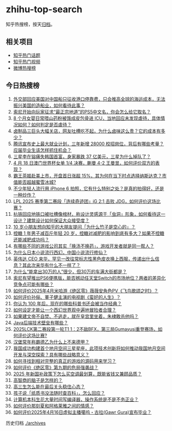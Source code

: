 # zhihu-top-search

知乎热搜榜，按天[归档](./archives)。

## 相关项目

- [知乎热门话题](https://github.com/justjavac/zhihu-trending-hot-questions)
- [知乎热门视频](https://github.com/justjavac/zhihu-trending-hot-video)
- [微博热搜榜](https://github.com/justjavac/weibo-trending-hot-search)

## 今日热搜榜

<!-- BEGIN -->
<!-- 最后更新时间 Sat Apr 19 2025 01:32:28 GMT+0800 (China Standard Time) -->

1. [外交部回应美国对中国船只征收港口停靠费，只会推高全球的海运成本，无法振兴美国的造船业，如何看待此事？](https://www.zhihu.com/search?q=https%3A%2F%2Fapi.zhihu.com%2Fquestions%2F1893734259916797306)
1. [索尼开始向玩家征求“最正宗地道”的PS5中文名，你会怎么给它取名？](https://www.zhihu.com/search?q=https%3A%2F%2Fapi.zhihu.com%2Fquestions%2F1896594200499287395)
1. [8 个月女婴日常喂山药粉被饿成皮包骨进 ICU，当地回应未发现虐待，具体情况如何？如何判定是否虐待？](https://www.zhihu.com/search?q=https%3A%2F%2Fapi.zhihu.com%2Fquestions%2F1896479779705811155)
1. [卤制品三巨头大幅关店，网友吐槽吃不起，为什么卤味这么贵？它的成本有多少？](https://www.zhihu.com/search?q=https%3A%2F%2Fapi.zhihu.com%2Fquestions%2F1896252145403126282)
1. [腾讯宣布史上最大就业计划，三年新增 28000 校招岗位，背后有哪些考量？应届毕业生该怎样抓住机会？](https://www.zhihu.com/search?q=https%3A%2F%2Fapi.zhihu.com%2Fquestions%2F1896210569725444140)
1. [三星李在镕痛失韩国首富，身家暴跌 37 亿美元，三星为什么掉队了？](https://www.zhihu.com/search?q=https%3A%2F%2Fapi.zhihu.com%2Fquestions%2F1895895622361510787)
1. [4 月 18 日澳门世界杯女单 1/4 决赛，蒯曼 4-2 王曼昱，如何评价双方的表现？](https://www.zhihu.com/search?q=https%3A%2F%2Fapi.zhihu.com%2Fquestions%2F1896671311771694338)
1. [霸王茶姬赴美上市，开盘首日涨超 15%，其为何在当下时点选择纳斯达克？市值能否超越蜜雪冰城?](https://www.zhihu.com/search?q=https%3A%2F%2Fapi.zhihu.com%2Fquestions%2F1896353447198062209)
1. [不少年轻人流行用 iPhone 6 拍照，它有什么特别之处？是真的拍得好，还是一种炒作？](https://www.zhihu.com/search?q=https%3A%2F%2Fapi.zhihu.com%2Fquestions%2F1895446096324552357)
1. [LPL 2025 赛季第二赛段「连续奇迹团」iG 2:1 击败 JDG，如何评价这场比赛？](https://www.zhihu.com/search?q=https%3A%2F%2Fapi.zhihu.com%2Fquestions%2F1896652542508782183)
1. [杭铁回应地铁口被吐槽像棺材，称设计灵感源于「虫洞」形象，如何看待这一设计？建筑设计如何保证大众接受度？](https://www.zhihu.com/search?q=https%3A%2F%2Fapi.zhihu.com%2Fquestions%2F1896489337639626376)
1. [10 岁小朋友想向知乎的大朋友提问「为什么竹子是空心的」？](https://www.zhihu.com/search?q=https%3A%2F%2Fapi.zhihu.com%2Fquestions%2F1892318455786624679)
1. [控糖 1 年男子减百斤年轻 20 岁，控糖对减肥的影响到底有多大？如果不控糖还能减肥成功吗？](https://www.zhihu.com/search?q=https%3A%2F%2Fapi.zhihu.com%2Fquestions%2F1893703711269807752)
1. [有哪些不同的游戏公司其实「换汤不换药」，游戏开发者就是同一帮人？](https://www.zhihu.com/search?q=https%3A%2F%2Fapi.zhihu.com%2Fquestions%2F1895181053498488399)
1. [为什么日本小说流行西幻，中国小说流行修仙？](https://www.zhihu.com/search?q=https%3A%2F%2Fapi.zhihu.com%2Fquestions%2F1888860787298239949)
1. [英伟达 CEO 来华，罕见一改往常标志性黑色皮衣换上西服，传递出什么信息？其此次来华有什么不一样了？](https://www.zhihu.com/search?q=https%3A%2F%2Fapi.zhihu.com%2Fquestions%2F1896517074781696126)
1. [为什么“能拿出30万的人”很少，但30万的车满大街都是？](https://www.zhihu.com/search?q=https%3A%2F%2Fapi.zhihu.com%2Fquestions%2F1894494749538369680)
1. [索尼有望推出PS6便携版，能否撼动任天堂Switch的市场地位？两者的差异化竞争点可能有哪些？](https://www.zhihu.com/search?q=https%3A%2F%2Fapi.zhihu.com%2Fquestions%2F1895773892523558249)
1. [如何评价2025年4月米哈游《绝区零》薇薇安角色PV《飞鸟歌颂之时》？](https://www.zhihu.com/search?q=https%3A%2F%2Fapi.zhihu.com%2Fquestions%2F1896548759833399462)
1. [如何评价孙俪、董子健主演的电视剧《蛮好的人生》？](https://www.zhihu.com/search?q=https%3A%2F%2Fapi.zhihu.com%2Fquestions%2F1895249767820406815)
1. [你认为 100 年后，现在的哪些科普书还会被当作经典？](https://www.zhihu.com/search?q=https%3A%2F%2Fapi.zhihu.com%2Fquestions%2F1895442339310298028)
1. [如何设定才能让一个西幻世界观中遍地冒险者合理？](https://www.zhihu.com/search?q=https%3A%2F%2Fapi.zhihu.com%2Fquestions%2F660998054)
1. [如果建文帝不自焚、不逃走，就在皇宫里坐着，朱棣敢杀他吗？](https://www.zhihu.com/search?q=https%3A%2F%2Fapi.zhihu.com%2Fquestions%2F11999372713)
1. [Java后端技术壁垒有哪些？](https://www.zhihu.com/search?q=https%3A%2F%2Fapi.zhihu.com%2Fquestions%2F1893790613561911288)
1. [2025LCK第二赛段第一轮T1 1：2不敌BFX，第三局Gumayusi重登赛场，如何评价这场比赛?](https://www.zhihu.com/search?q=https%3A%2F%2Fapi.zhihu.com%2Fquestions%2F1896634872778424367)
1. [汉堡常年称霸德乙为什么上不来德甲？](https://www.zhihu.com/search?q=https%3A%2F%2Fapi.zhihu.com%2Fquestions%2F517753628)
1. [我国成功构建首个地月空间三星星座，此项技术创新将如何推动我国地月空间开发与深空探索？具有哪些战略意义？](https://www.zhihu.com/search?q=https%3A%2F%2Fapi.zhihu.com%2Fquestions%2F1895763233983414870)
1. [如何寻找到相对完整的真正的游戏的源码用来学习？](https://www.zhihu.com/search?q=https%3A%2F%2Fapi.zhihu.com%2Fquestions%2F276168633)
1. [如何评价《绝区零》第九期的危局强袭战？](https://www.zhihu.com/search?q=https%3A%2F%2Fapi.zhihu.com%2Fquestions%2F1896332693232399326)
1. [2025 年新国补政策下怎么买空调最划算，既能省钱又兼顾品质？](https://www.zhihu.com/search?q=https%3A%2F%2Fapi.zhihu.com%2Fquestions%2F1896157251867244284)
1. [高智商的脑子是怎样的？](https://www.zhihu.com/search?q=https%3A%2F%2Fapi.zhihu.com%2Fquestions%2F10656184978)
1. [高三生怎么能在最后关头稳住心态？](https://www.zhihu.com/search?q=https%3A%2F%2Fapi.zhihu.com%2Fquestions%2F1894335239490364052)
1. [孩子说「纸质书没法随时查百科」，怎么回应？](https://www.zhihu.com/search?q=https%3A%2F%2Fapi.zhihu.com%2Fquestions%2F1891631147060027761)
1. [计算机本科生花大量时间写编译器，操作系统是不是不务正业？](https://www.zhihu.com/search?q=https%3A%2F%2Fapi.zhihu.com%2Fquestions%2F321433640)
1. [如何评价那刻夏和阿格莱雅之间的情感？](https://www.zhihu.com/search?q=https%3A%2F%2Fapi.zhihu.com%2Fquestions%2F1895897080037343660)
1. [如何评价2025年4月16日虚拟主播噶呜・古拉(Gawr Gura)宣布毕业？](https://www.zhihu.com/search?q=https%3A%2F%2Fapi.zhihu.com%2Fquestions%2F1895827480151032128)

<!-- END -->

历史归档 [./archives](./archives)
